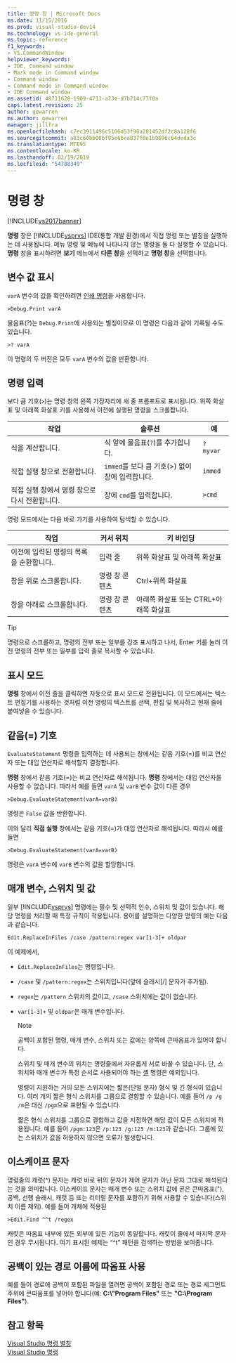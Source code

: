 ```yaml
---
title: 명령 창 | Microsoft Docs
ms.date: 11/15/2016
ms.prod: visual-studio-dev14
ms.technology: vs-ide-general
ms.topic: reference
f1_keywords:
- VS.CommandWindow
helpviewer_keywords:
- IDE, Command window
- Mark mode in Command window
- Command window
- Command mode in Command window
- IDE Command window
ms.assetid: 48711628-1909-4713-a73e-d7b714c77f8a
caps.latest.revision: 25
author: gewarren
ms.author: gewarren
manager: jillfra
ms.openlocfilehash: c7ec3911496c5106d53f90a281452df2c8a128f6
ms.sourcegitcommit: a83c60bb00bf95e6bea037f0e1b9696c64deda3c
ms.translationtype: MTE95
ms.contentlocale: ko-KR
ms.lasthandoff: 02/19/2019
ms.locfileid: "54788349"
---
```

# <a name="command-window"></a>명령 창
[!INCLUDE[vs2017banner](../../includes/vs2017banner.md)]

  
**명령** 창은 [!INCLUDE[vsprvs](../../includes/vsprvs-md.md)] IDE(통합 개발 환경)에서 직접 명령 또는 별칭을 실행하는 데 사용됩니다. 메뉴 명령 및 메뉴에 나타나지 않는 명령을 둘 다 실행할 수 있습니다. **명령** 창을 표시하려면 **보기** 메뉴에서 **다른 창**을 선택하고 **명령 창**을 선택합니다.  
  
## <a name="displaying-the-values-of-variables"></a>변수 값 표시  
 `varA` 변수의 값을 확인하려면 [인쇄 명령](../../ide/reference/print-command.md)을 사용합니다.  
  
```  
>Debug.Print varA  
```  
  
 물음표(?)는 `Debug.Print`에 사용되는 별칭이므로 이 명령은 다음과 같이 기록될 수도 있습니다.  
  
```  
>? varA  
```  
  
 이 명령의 두 버전은 모두 `varA` 변수의 값을 반환합니다.  
  
## <a name="entering-commands"></a>명령 입력  
 보다 큼 기호(`>`)는 명령 창의 왼쪽 가장자리에 새 줄 프롬프트로 표시됩니다. 위쪽 화살표 및 아래쪽 화살표 키를 사용해서 이전에 실행된 명령을 스크롤합니다.  
  
|작업|솔루션|예|  
|----------|--------------|-------------|  
|식을 계산합니다.|식 앞에 물음표(`?`)를 추가합니다.|`? myvar`|  
|직접 실행 창으로 전환합니다.|`immed`를 보다 큼 기호(>) 없이 창에 입력합니다.|`immed`|  
|직접 실행 창에서 명령 창으로 다시 전환합니다.|창에 `cmd`를 입력합니다.|`>cmd`|  
  
 명령 모드에서는 다음 바로 가기를 사용하여 탐색할 수 있습니다.  
  
|작업|커서 위치|키 바인딩|  
|------------|---------------------|----------------|  
|이전에 입력된 명령의 목록을 순환합니다.|입력 줄|위쪽 화살표 및 아래쪽 화살표|  
|창을 위로 스크롤합니다.|명령 창 콘텐츠|Ctrl+위쪽 화살표|  
|창을 아래로 스크롤합니다.|명령 창 콘텐츠|아래쪽 화살표 또는 CTRL+아래쪽 화살표|  
  
> [!TIP]
>  명령으로 스크롤하고, 명령의 전부 또는 일부를 강조 표시하고 나서, Enter 키를 눌러 이전 명령의 전부 또는 일부를 입력 줄로 복사할 수 있습니다.  
  
## <a name="mark-mode"></a>표시 모드  
 **명령** 창에서 이전 줄을 클릭하면 자동으로 표시 모드로 전환됩니다. 이 모드에서는 텍스트 편집기를 사용하는 것처럼 이전 명령의 텍스트를 선택, 편집 및 복사하고 현재 줄에 붙여넣을 수 있습니다.  
  
## <a name="the-equals--sign"></a>같음(=) 기호  
 `EvaluateStatement` 명령을 입력하는 데 사용되는 창에서는 같음 기호(=)를 비교 연산자 또는 대입 연산자로 해석할지 결정합니다.  
  
 **명령** 창에서 같음 기호(=)는 비교 연산자로 해석됩니다. **명령** 창에서는 대입 연산자를 사용할 수 없습니다. 따라서 예를 들면 `varA` 및 `varB` 변수 값이 다른 경우  
  
```  
>Debug.EvaluateStatement(varA=varB)  
```  
  
 명령은 `False` 값을 반환합니다.  
  
 이와 달리 **직접 실행** 창에서는 같음 기호(=)가 대입 연산자로 해석됩니다. 따라서 예를 들면  
  
```  
>Debug.EvaluateStatement(varA=varB)  
```  
  
 명령은 `varA` 변수에 `varB` 변수의 값을 할당합니다.  
  
## <a name="parameters-switches-and-values"></a>매개 변수, 스위치 및 값  
 일부 [!INCLUDE[vsprvs](../../includes/vsprvs-md.md)] 명령에는 필수 및 선택적 인수, 스위치 및 값이 있습니다. 해당 명령을 처리할 때 특정 규칙이 적용됩니다. 용어를 설명하는 다양한 명령의 예는 다음과 같습니다.  
  
```  
Edit.ReplaceInFiles /case /pattern:regex var[1-3]+ oldpar   
```  
  
 이 예제에서,  
  
- `Edit.ReplaceInFiles`는 명령입니다.  
  
- `/case` 및 `/pattern:regex`는 스위치입니다(앞에 슬래시[/] 문자가 추가됨).  
  
- `regex`는 `/pattern` 스위치의 값이고, `/case` 스위치에는 값이 없습니다.  
  
- `var[1-3]+` 및 `oldpar`은 매개 변수입니다.  
  
  > [!NOTE]
  >  공백이 포함된 명령, 매개 변수, 스위치 또는 값에는 양쪽에 큰따옴표가 있어야 합니다.  
  
  스위치 및 매개 변수의 위치는 명령줄에서 자유롭게 서로 바꿀 수 있습니다. 단, 스위치와 매개 변수가 특정 순서로 사용되어야 하는 [셸](../../ide/reference/shell-command.md) 명령은 예외입니다.  
  
  명령이 지원하는 거의 모든 스위치에는 짧은(단일 문자) 형식 및 긴 형식이 있습니다. 여러 개의 짧은 형식 스위치를 그룹으로 결합할 수 있습니다. 예를 들어 `/p /g /m`은 대신 `/pgm`으로 표현될 수 있습니다.  
  
  짧은 형식 스위치를 그룹으로 결합하고 값을 지정하면 해당 값이 모든 스위치에 적용됩니다. 예를 들어 `/pgm:123`은 `/p:123 /g:123 /m:123`과 같습니다. 그룹에 있는 스위치가 값을 허용하지 않으면 오류가 발생합니다.  
  
## <a name="escape-characters"></a>이스케이프 문자  
 명령줄의 캐럿(^) 문자는 캐럿 바로 뒤의 문자가 제어 문자가 아닌 문자 그대로 해석된다는 것을 의미합니다. 이스케이프 문자는 매개 변수 또는 스위치 값에 곧은 큰따옴표("), 공백, 선행 슬래시, 캐럿 등 또는 리터럴 문자를 포함하기 위해 사용할 수 있습니다(스위치 이름 제외). 예를 들어 개체에 적용된  
  
```  
>Edit.Find ^^t /regex  
```  
  
 캐럿은 따옴표 내부에 있든 외부에 있든 기능이 동일합니다. 캐럿이 줄에서 마지막 문자인 경우 무시됩니다. 여기 표시된 예제는 “^t” 패턴을 검색하는 방법을 보여줍니다.  
  
## <a name="use-quotes-for-path-names-with-spaces"></a>공백이 있는 경로 이름에 따옴표 사용  
 예를 들어 경로에 공백이 포함된 파일을 열려면 공백이 포함된 경로 또는 경로 세그먼트 주위에 큰따옴표를 넣어야 합니다(예: **C:\\"Program Files"** 또는 **"C:\Program Files"**).  
  
## <a name="see-also"></a>참고 항목  
 [Visual Studio 명령 별칭](../../ide/reference/visual-studio-command-aliases.md)   
 [Visual Studio 명령](../../ide/reference/visual-studio-commands.md)
